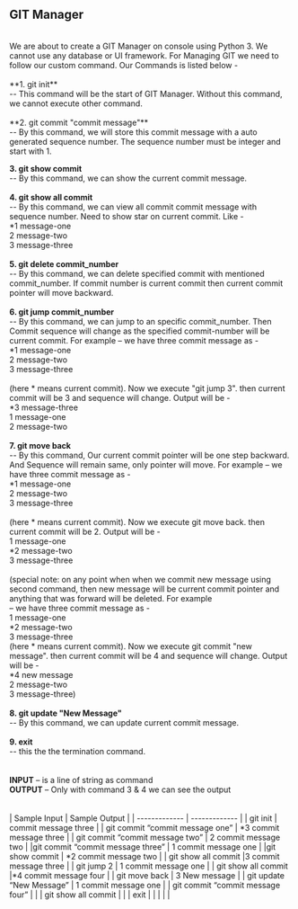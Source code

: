 ## GIT Manager
 <br/>
We are about to create a GIT Manager on console using Python 3. We cannot use any database or UI framework. For Managing GIT we need to follow our custom command. Our Commands is listed below - <br/>
 <br/>
**1. git init** <br/>
-- This command will be the start of GIT Manager. Without this command, we cannot execute other command. <br/>
 <br/>
**2. git commit "commit message"** <br/>
-- By this command, we will store this commit message with a auto generated sequence number. The sequence number must be integer and start with 1. <br/>

**3. git show commit** <br/>
-- By this command, we can show the current commit message. <br/>
 <br/>
**4. git show all commit** <br/>
-- By this command, we can view all commit commit message with sequence number. Need to show star on current commit. Like - <br/>
\*1 message-one <br/>
2 message-two <br/>
3 message-three <br/>
 <br/>
**5. git delete commit_number** <br/>
-- By this command, we can delete specified commit with mentioned commit_number. If commit number is current commit then current commit pointer will move backward. <br/>
 <br/>
**6. git jump commit_number** <br/>
-- By this command, we can jump to an specific commit_number. Then Commit sequence will change as the specified commit-number will be current commit. For example – we have three commit message as - <br/>
\*1 message-one <br/>
2 message-two <br/>
3 message-three <br/>
 <br/>
(here \* means current commit). Now we execute "git jump 3". then current commit will be 3 and sequence will change. Output will be - <br/>
\*3 message-three <br/>
1 message-one <br/>
2 message-two <br/>
 <br/>
**7. git move back** <br/>
-- By this command, Our current commit pointer will be one step backward. And Sequence will remain same, only pointer will move. For example – we have three commit message as - <br/>
\*1 message-one <br/>
2 message-two <br/>
3 message-three <br/>
 <br/>
(here \* means current commit). Now we execute git move back. then current commit will be 2. Output will be - <br/>
1 message-one <br/>
\*2 message-two <br/>
3 message-three <br/>
 <br/>
(special note: on any point when when we commit new message using second command, then new message will be current commit pointer and anything that was forward will be deleted. For example <br/>
– we have three commit message as - <br/>
1 message-one <br/>
\*2 message-two <br/>
3 message-three <br/>
(here \* means current commit). Now we execute git commit "new message". then current commit will be 4 and sequence will change. Output will be - <br/>
\*4 new message <br/>
2 message-two <br/>
3 message-three) <br/>
 <br/>
**8. git update "New Message"** <br/>
-- By this command, we can update current commit message. <br/>
 <br/>
**9. exit** <br/>
-- this the the termination command. <br/>
 <br/>
 <br/>
**INPUT** – is a line of string as command <br/>
**OUTPUT** – Only with command 3 & 4 we can see the output <br/>
 <br/>
 <br/>
| Sample Input  | Sample Output |
| ------------- | ------------- |
| git init  | commit message three |
| git commit “commit message one”  | \*3 commit message three |
| git commit “commit message two”  | 2 commit message two |
|git commit “commit message three” | 1 commit message one  |
|git show commit  | \*2 commit message two  |
| git show all commit  |3 commit message three  |
| git jump 2 | 1 commit message one |
| git show all commit  |\*4 commit message four |
| git move back  | 3 New message |
| git update “New Message”  | 1 commit message one |
| git commit “commit message four”  |  |
| git show all commit  |    |
| exit |   |
|   |   |
